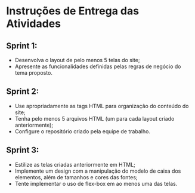 # Instruções de Entrega das Atividades

## Sprint 1:
- Desenvolva o layout de pelo menos 5 telas do site;
- Apresente as funcionalidades definidas pelas regras de negócio do tema proposto.

## Sprint 2:
- Use apropriadamente as tags HTML para organização do conteúdo do site;
- Tenha pelo menos 5 arquivos HTML (um para cada layout criado anteriormente);
- Configure o repositório criado pela equipe de trabalho.

## Sprint 3:
- Estilize as telas criadas anteriormente em HTML;
- Implemente um design com a manipulação do modelo de caixa dos elementos, além de tamanhos e cores das fontes;
- Tente implementar o uso de flex-box em ao menos uma das telas.
